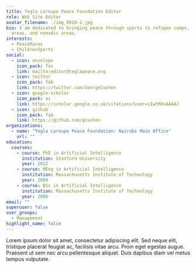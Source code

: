 ```yaml
---
title: Tegla Loroupe Peace Foundation Editor
role: Web Site Editor
avatar_filename: ./img_0918-2.jpg
bio: I am dedicated to bringing peace through sports to refugee camps, conflict
  areas, and nomadic areas.
interests:
  - PeaceRaces
  - ChildrenSports
social:
  - icon: envelope
    icon_pack: fas
    link: mailto:editor@teglapeace.org
  - icon: twitter
    icon_pack: fab
    link: https://twitter.com/GeorgeCushen
  - icon: google-scholar
    icon_pack: ai
    link: https://scholar.google.co.uk/citations?user=sIwtMXoAAAAJ
  - icon: github
    icon_pack: fab
    link: https://github.com/gcushen
organizations:
  - name: "Tegla Loroupe Peace Foundation: Nairobi Main Office"
    url: ""
education:
  courses:
    - course: PhD in Artificial Intelligence
      institution: Stanford University
      year: 2012
    - course: MEng in Artificial Intelligence
      institution: Massachusetts Institute of Technology
      year: 2009
    - course: BSc in Artificial Intelligence
      institution: Massachusetts Institute of Technology
      year: 2008
email: ""
superuser: false
user_groups:
  - Management
highlight_name: false
---
```



Lorem ipsum dolor sit amet, consectetur adipiscing elit. Sed neque elit, tristique placerat feugiat ac, facilisis vitae arcu. Proin eget egestas augue. Praesent ut sem nec arcu pellentesque aliquet. Duis dapibus diam vel metus tempus vulputate.

